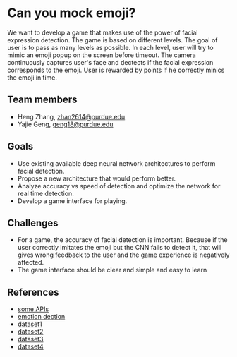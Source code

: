 # Can you mock emoji?
We want to develop a game that makes use of the power of facial expression detection. The game is based on different levels. The goal of user is to pass as many levels as possible. In each level, user will try to mimic an emoji popup on the screen before timeout. The camera continuously captures user's face and dectects if the facial expression corresponds to the emoji. User is rewarded by points if he correctly minics the emoji in time.

## Team members
* Heng Zhang, zhan2614@purdue.edu
* Yajie Geng, geng18@purdue.edu

## Goals
* Use existing available deep neural network architectures to perform facial detection.
* Propose a new architecture that would perform better.
* Analyze accuracy vs speed of detection and optimize the network for real time detection.
* Develop a game interface for playing.

## Challenges
* For a game, the accuracy of facial detection is important. Because if the user correctly imitates the emoji but the CNN fails to detect it, that will gives wrong feedback to the user and the game experience is negatively affected.
* The game interface should be clear and simple and easy to learn

## References
* [some APIs](https://nordicapis.com/20-emotion-recognition-apis-that-will-leave-you-impressed-and-concerned/)
* [emotion dection](https://www.kaggle.com/c/emotion-detection-from-facial-expressions)
* [dataset1](http://vis-www.cs.umass.edu/lfw/#download)
* [dataset2](http://www.kasrl.org/jaffe.html)
* [dataset3](http://cvit.iiit.ac.in/projects/IMFDB/)
* [dataset4](http://vision.ucsd.edu/~iskwak/ExtYaleDatabase/ExtYaleB.html)
